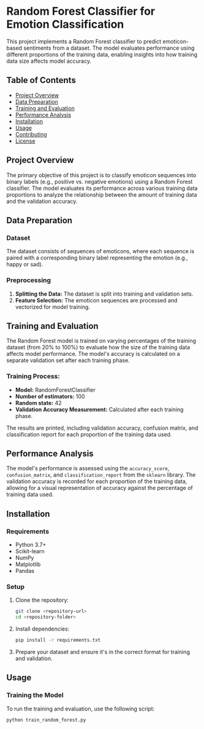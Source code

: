 
# Random Forest Classifier for Emotion Classification

This project implements a Random Forest classifier to predict emoticon-based sentiments from a dataset. The model evaluates performance using different proportions of the training data, enabling insights into how training data size affects model accuracy.

## Table of Contents
- [Project Overview](#project-overview)
- [Data Preparation](#data-preparation)
- [Training and Evaluation](#training-and-evaluation)
- [Performance Analysis](#performance-analysis)
- [Installation](#installation)
- [Usage](#usage)
- [Contributing](#contributing)
- [License](#license)

## Project Overview

The primary objective of this project is to classify emoticon sequences into binary labels (e.g., positive vs. negative emotions) using a Random Forest classifier. The model evaluates its performance across various training data proportions to analyze the relationship between the amount of training data and the validation accuracy.

## Data Preparation

### Dataset
The dataset consists of sequences of emoticons, where each sequence is paired with a corresponding binary label representing the emotion (e.g., happy or sad).

### Preprocessing
1. **Splitting the Data:** The dataset is split into training and validation sets.
2. **Feature Selection:** The emoticon sequences are processed and vectorized for model training.

## Training and Evaluation

The Random Forest model is trained on varying percentages of the training dataset (from 20% to 100%) to evaluate how the size of the training data affects model performance. The model's accuracy is calculated on a separate validation set after each training phase.

### Training Process:
- **Model:** RandomForestClassifier
- **Number of estimators:** 100
- **Random state:** 42
- **Validation Accuracy Measurement:** Calculated after each training phase.

The results are printed, including validation accuracy, confusion matrix, and classification report for each proportion of the training data used.

## Performance Analysis

The model's performance is assessed using the `accuracy_score`, `confusion_matrix`, and `classification_report` from the `sklearn` library. The validation accuracy is recorded for each proportion of the training data, allowing for a visual representation of accuracy against the percentage of training data used.

## Installation

### Requirements
- Python 3.7+
- Scikit-learn
- NumPy
- Matplotlib
- Pandas

### Setup
1. Clone the repository:
    ```bash
    git clone <repository-url>
    cd <repository-folder>
    ```

2. Install dependencies:
    ```bash
    pip install -r requirements.txt
    ```

3. Prepare your dataset and ensure it's in the correct format for training and validation.

## Usage

### Training the Model
To run the training and evaluation, use the following script:
```bash
python train_random_forest.py
